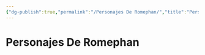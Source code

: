 ```yaml
---
{"dg-publish":true,"permalink":"/Personajes De Romephan/","title":"Personajes de Romephan","created":"2023-10-08T19:05:32.629-05:00","updated":"2023-10-24T10:43:54.280-05:00"}
---
```



# Personajes De Romephan
